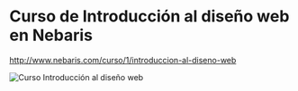 # Curso de Introducción al diseño web en Nebaris
http://www.nebaris.com/curso/1/introduccion-al-diseno-web

![Curso Introducción al diseño web](http://www.nebaris.com/imagenescursos/0001/flyer.jpg)
